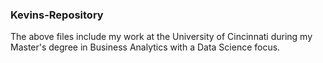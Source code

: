 ### Kevins-Repository

The above files include my work at the University of Cincinnati during my Master's degree in Business Analytics with a Data Science focus. 
